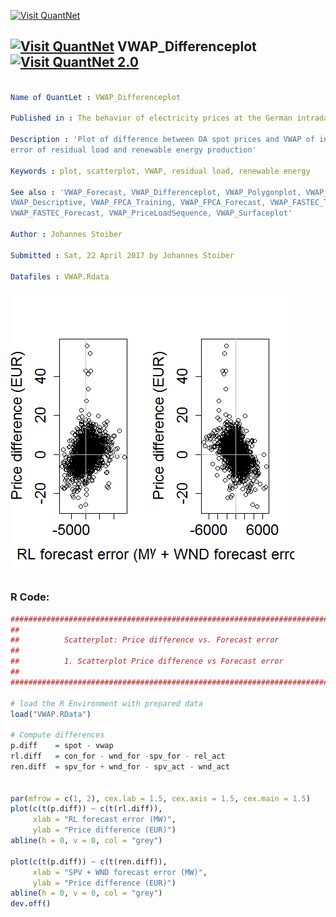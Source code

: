 
[<img src="https://github.com/QuantLet/Styleguide-and-FAQ/blob/master/pictures/banner.png" width="888" alt="Visit QuantNet">](http://quantlet.de/)

## [<img src="https://github.com/QuantLet/Styleguide-and-FAQ/blob/master/pictures/qloqo.png" alt="Visit QuantNet">](http://quantlet.de/) **VWAP_Differenceplot** [<img src="https://github.com/QuantLet/Styleguide-and-FAQ/blob/master/pictures/QN2.png" width="60" alt="Visit QuantNet 2.0">](http://quantlet.de/)

```yaml

Name of QuantLet : VWAP_Differenceplot

Published in : The behavior of electricity prices at the German intraday market

Description : 'Plot of difference between DA spot prices and VWAP of intraday trading vs forecast
error of residual load and renewable energy production'

Keywords : plot, scatterplot, VWAP, residual load, renewable energy

See also : 'VWAP_Forecast, VWAP_Differenceplot, VWAP_Polygonplot, VWAP_PriceLoadSequence,
VWAP_Descriptive, VWAP_FPCA_Training, VWAP_FPCA_Forecast, VWAP_FASTEC_Training,
VWAP_FASTEC_Forecast, VWAP_PriceLoadSequence, VWAP_Surfaceplot'

Author : Johannes Stoiber

Submitted : Sat, 22 April 2017 by Johannes Stoiber

Datafiles : VWAP.Rdata

```

![Picture1](VWAP_differenceplot.png)


### R Code:
```r
###############################################################################
##                                                                           ##
##          Scatterplot: Price difference vs. Forecast error                 ##
##                                                                           ##
##          1. Scatterplot Price difference vs Forecast error                ##
##                                                                           ##
###############################################################################

# load the R Environment with prepared data
load("VWAP.RData")

# Compute differences
p.diff    = spot - vwap
rl.diff   = con_for - wnd_for -spv_for - rel_act
ren.diff  = spv_for + wnd_for - spv_act - wnd_act


par(mfrow = c(1, 2), cex.lab = 1.5, cex.axis = 1.5, cex.main = 1.5)
plot(c(t(p.diff)) ~ c(t(rl.diff)),
     xlab = "RL forecast error (MW)",
     ylab = "Price difference (EUR)")
abline(h = 0, v = 0, col = "grey")

plot(c(t(p.diff)) ~ c(t(ren.diff)),
     xlab = "SPV + WND forecast error (MW)",
     ylab = "Price difference (EUR)")
abline(h = 0, v = 0, col = "grey")
dev.off()



```
